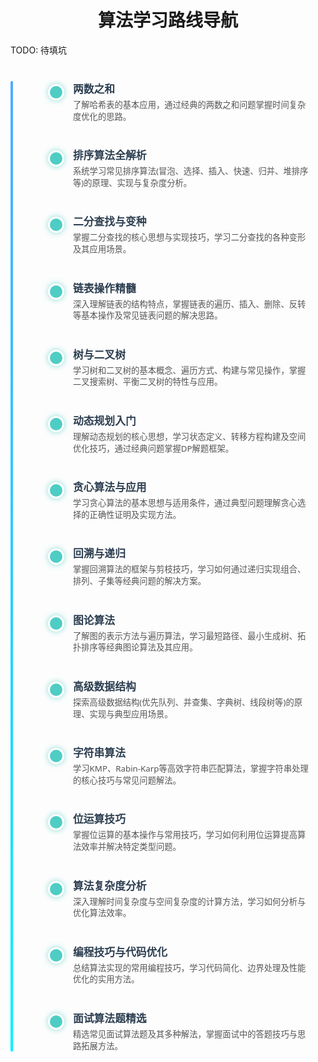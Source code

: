 <style>
  /* 时间线容器 */
  .wrap{
    margin: 0 auto;
    position: relative;
  }
  .timeline {
    max-width: 800px;
    margin: 40px auto;
    padding: 0 20px;
    font-family: "Segoe UI", Tahoma, Geneva, Verdana, sans-serif;
  }

  /* 时间线竖线 */
  .timeline::before {
    content: "";
    position: absolute;
    top: 0;
    left: 0px; /* Adjusted from 50% to align left */
    /* transform: translateX(-50%); */ /* Removed transform */
    bottom: 0;
    width: 4px;
    background: linear-gradient(180deg, #4facfe, #00f2fe);
    border-radius: 2px;
  }

  /* 每个节点 */
  .timeline-item {
    position: relative;
    margin-left: 80px; /* Increased margin for content */
    margin-bottom: 40px;
  }

  /* 节点圆点 */
  .timeline-item::before {
    content: "";
    position: absolute;
    left: -40px; /* Position relative to the left margin */
    top: 5px;
    width: 20px;
    height: 20px;
    background: #4ecdc4;
    border-radius: 50%;
    border: 3px solid white;
    box-shadow: 0 0 10px #4ecdc4aa;
    transition: background-color 0.3s ease;
    cursor: pointer;
    z-index: 1; /* Ensure dot is above the line */
  }

  .timeline-item:hover::before {
    background: #42b983;
    box-shadow: 0 0 15px #42b983cc;
  }

  /* 节点标题 */
  .timeline-item > a {
    font-size: 1.2em;
    font-weight: 600;
    color: #2c3e50;
    text-decoration: none;
    transition: color 0.3s ease;
    display: block; /* Ensure link takes full width for easier clicking */
    margin-bottom: 5px; /* Space between title and description */
  }

  .timeline-item > a:hover {
    color: #42b983;
    text-decoration: underline;
  }

  /* 节点描述 */
  .timeline-item > p {
    margin: 0; /* Reset margin */
    color: #555;
    font-size: 0.95em;
    line-height: 1.4;
    max-width: 600px;
  }

  /* 连接线 - Adjusted to connect dots */
  .timeline-connector {
      /* This element might not be needed if the main timeline line serves the purpose */
      /* If needed, adjust positioning carefully */
      display: none; /* Hiding connector as the main line is sufficient */
  }


  /* 响应式 */
  @media (max-width: 600px) {
    .timeline {
      margin-left: 20px;
      margin-right: 20px;
    }
    .timeline-item {
      margin-left: 60px; /* Adjust margin for smaller screens */
    }
    .timeline-item::before {
        left: -30px; /* Adjust dot position */
    }
    .timeline-item > a {
      font-size: 1.1em;
    }
  }
</style>

<h1 align="center" id="算法学习路线导航">算法学习路线导航</h1>

<div>TODO: 待填坑</div>

<div class="wrap">
<div class="timeline" role="list" aria-label="算法学习路线导航">

  <!-- 基础算法 -->
  <div class="timeline-item" role="listitem">
    <a href="#/算法/01_两数之和" title="两数之和">两数之和</a>
    <p>了解哈希表的基本应用，通过经典的两数之和问题掌握时间复杂度优化的思路。</p>
  </div>

  <div class="timeline-item" role="listitem">
    <a href="#/算法/02_排序算法全解析" title="排序算法">排序算法全解析</a>
    <p>系统学习常见排序算法(冒泡、选择、插入、快速、归并、堆排序等)的原理、实现与复杂度分析。</p>
  </div>

  <div class="timeline-item" role="listitem">
    <a href="#/算法/03_二分查找与变种" title="二分查找">二分查找与变种</a>
    <p>掌握二分查找的核心思想与实现技巧，学习二分查找的各种变形及其应用场景。</p>
  </div>

  <!-- 数据结构 -->
  <div class="timeline-item" role="listitem">
    <a href="#/算法/04_链表操作精髓" title="链表">链表操作精髓</a>
    <p>深入理解链表的结构特点，掌握链表的遍历、插入、删除、反转等基本操作及常见链表问题的解决思路。</p>
  </div>

  <div class="timeline-item" role="listitem">
    <a href="#/算法/05_树与二叉树" title="树与二叉树">树与二叉树</a>
    <p>学习树和二叉树的基本概念、遍历方式、构建与常见操作，掌握二叉搜索树、平衡二叉树的特性与应用。</p>
  </div>

  <!-- 进阶算法 -->
  <div class="timeline-item" role="listitem">
    <a href="#/算法/06_动态规划入门" title="动态规划">动态规划入门</a>
    <p>理解动态规划的核心思想，学习状态定义、转移方程构建及空间优化技巧，通过经典问题掌握DP解题框架。</p>
  </div>

  <div class="timeline-item" role="listitem">
    <a href="#/算法/07_贪心算法与应用" title="贪心算法">贪心算法与应用</a>
    <p>学习贪心算法的基本思想与适用条件，通过典型问题理解贪心选择的正确性证明及实现方法。</p>
  </div>

  <div class="timeline-item" role="listitem">
    <a href="#/算法/08_回溯与递归" title="回溯与递归">回溯与递归</a>
    <p>掌握回溯算法的框架与剪枝技巧，学习如何通过递归实现组合、排列、子集等经典问题的解决方案。</p>
  </div>

  <!-- 高级主题 -->
  <div class="timeline-item" role="listitem">
    <a href="#/算法/09_图论算法" title="图论算法">图论算法</a>
    <p>了解图的表示方法与遍历算法，学习最短路径、最小生成树、拓扑排序等经典图论算法及其应用。</p>
  </div>

  <div class="timeline-item" role="listitem">
    <a href="#/算法/10_高级数据结构" title="高级数据结构">高级数据结构</a>
    <p>探索高级数据结构(优先队列、并查集、字典树、线段树等)的原理、实现与典型应用场景。</p>
  </div>

  <div class="timeline-item" role="listitem">
    <a href="#/算法/11_字符串算法" title="字符串算法">字符串算法</a>
    <p>学习KMP、Rabin-Karp等高效字符串匹配算法，掌握字符串处理的核心技巧与常见问题解法。</p>
  </div>

  <div class="timeline-item" role="listitem">
    <a href="#/算法/12_位运算技巧" title="位运算技巧">位运算技巧</a>
    <p>掌握位运算的基本操作与常用技巧，学习如何利用位运算提高算法效率并解决特定类型问题。</p>
  </div>

  <!-- 实战与优化 -->
  <div class="timeline-item" role="listitem">
    <a href="#/算法/13_算法复杂度分析" title="复杂度分析">算法复杂度分析</a>
    <p>深入理解时间复杂度与空间复杂度的计算方法，学习如何分析与优化算法效率。</p>
  </div>

  <div class="timeline-item" role="listitem">
    <a href="#/算法/14_编程技巧与代码优化" title="编程技巧">编程技巧与代码优化</a>
    <p>总结算法实现的常用编程技巧，学习代码简化、边界处理及性能优化的实用方法。</p>
  </div>

  <div class="timeline-item" role="listitem">
    <a href="#/算法/15_面试算法题精选" title="面试算法题">面试算法题精选</a>
    <p>精选常见面试算法题及其多种解法，掌握面试中的答题技巧与思路拓展方法。</p>
  </div>

</div>
</div>
